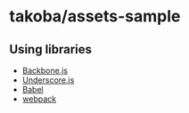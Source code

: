 # takoba/assets-sample

## Using libraries

- [Backbone.js](http://backbonejs.org/)
- [Underscore.js](http://underscorejs.org/)
- [Babel](https://babeljs.io/)
- [webpack](http://webpack.github.io/)
